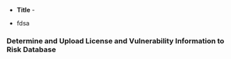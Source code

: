 * **Title** - 
 + fdsa

### Determine and Upload License and Vulnerability Information to Risk Database
